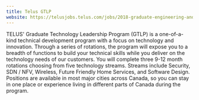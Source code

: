 ```yaml
---
title: Telus GTLP
website: https://telusjobs.telus.com/jobs/2018-graduate-engineering-and-leadership-development-program-8619
---
```


TELUS' Graduate Technology Leadership Program (GTLP) is a one-of-a-kind technical development program with a focus on technology and innovation. Through a series of rotations, the program will expose you to a breadth of functions to build your technical skills while you deliver on the technology needs of our customers.
You will complete three 9-12 month rotations choosing from five technology streams. Streams include Security, SDN / NFV, Wireless, Future Friendly Home Services, and Software Design. Positions are available in most major cities across Canada, so you can stay in one place or experience living in different parts of Canada during the program.
